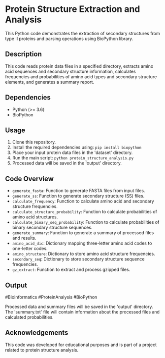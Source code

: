 # Protein Structure Extraction and Analysis

This Python code demonstrates the extraction of secondary structures from type II proteins and parsing operations using BioPython library.

## Description

This code reads protein data files in a specified directory, extracts amino acid sequences and secondary structure information, calculates frequencies and probabilities of amino acid types and secondary structure elements, and generates a summary report.

## Dependencies

- Python (>= 3.6)
- BioPython

## Usage

1. Clone this repository.
2. Install the required dependencies using: `pip install biopython`
3. Place your input protein data files in the 'dataset' directory.
4. Run the main script: `python protein_structure_analysis.py`
5. Processed data will be saved in the 'output' directory.

## Code Overview

- `generate_fasta`: Function to generate FASTA files from input files.
- `generate_ss`: Function to generate secondary structure (SS) files.
- `calculate_frequency`: Function to calculate amino acid and secondary structure frequencies.
- `calculate_structure_probability`: Function to calculate probabilities of amino acid structures.
- `calculate_binary_seq_probability`: Function to calculate probabilities of binary secondary structure sequences.
- `generate_summary`: Function to generate a summary of processed files and results.
- `amino_acid_dic`: Dictionary mapping three-letter amino acid codes to one-letter codes.
- `amino_structure`: Dictionary to store amino acid structure frequencies.
- `secondary_seq`: Dictionary to store secondary structure sequence frequencies.
- `gz_extract`: Function to extract and process gzipped files.

## Output
#Bioinformatics #ProteinAnalysis #BioPython

Processed data and summary files will be saved in the 'output' directory. The 'summary.txt' file will contain information about the processed files and calculated probabilities.

## Acknowledgements

This code was developed for educational purposes and is part of a project related to protein structure analysis.

